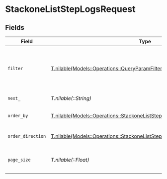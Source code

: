 # StackoneListStepLogsRequest


## Fields

| Field                                                                                                                                                  | Type                                                                                                                                                   | Required                                                                                                                                               | Description                                                                                                                                            | Example                                                                                                                                                |
| ------------------------------------------------------------------------------------------------------------------------------------------------------ | ------------------------------------------------------------------------------------------------------------------------------------------------------ | ------------------------------------------------------------------------------------------------------------------------------------------------------ | ------------------------------------------------------------------------------------------------------------------------------------------------------ | ------------------------------------------------------------------------------------------------------------------------------------------------------ |
| `filter`                                                                                                                                               | [T.nilable(Models::Operations::QueryParamFilter)](../../models/operations/queryparamfilter.md)                                                         | :heavy_minus_sign:                                                                                                                                     | Filter parameters that allow greater customisation of the list response                                                                                |                                                                                                                                                        |
| `next_`                                                                                                                                                | *T.nilable(::String)*                                                                                                                                  | :heavy_minus_sign:                                                                                                                                     | The unified cursor                                                                                                                                     |                                                                                                                                                        |
| `order_by`                                                                                                                                             | [T.nilable(Models::Operations::StackoneListStepLogsQueryParamOrderBy)](../../models/operations/stackoneliststeplogsqueryparamorderby.md)               | :heavy_minus_sign:                                                                                                                                     | The field to order the results by.                                                                                                                     | created_at                                                                                                                                             |
| `order_direction`                                                                                                                                      | [T.nilable(Models::Operations::StackoneListStepLogsQueryParamOrderDirection)](../../models/operations/stackoneliststeplogsqueryparamorderdirection.md) | :heavy_minus_sign:                                                                                                                                     | The direction to order the results by.                                                                                                                 | asc                                                                                                                                                    |
| `page_size`                                                                                                                                            | *T.nilable(::Float)*                                                                                                                                   | :heavy_minus_sign:                                                                                                                                     | The number of results per page (default value is 25)                                                                                                   |                                                                                                                                                        |
